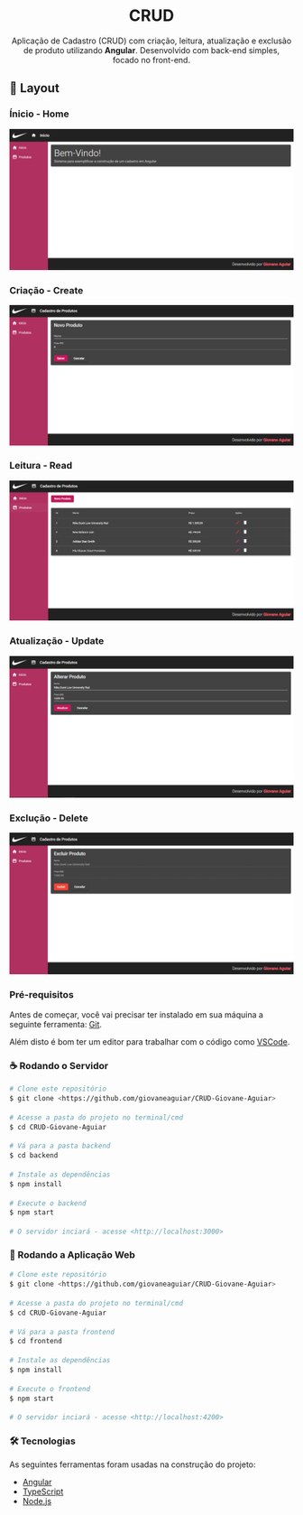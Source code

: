 <h1 align="center">CRUD</h1>
<p align="center">Aplicação de Cadastro (CRUD) com criação, leitura, atualização e exclusão de produto utilizando <strong>Angular</strong>. Desenvolvido com back-end simples, focado no front-end.</p>

## 🎨 Layout 
### Ínicio - Home

<img src="/frontend/src/assets/1.png"> 

### Criação - Create


<img src="/frontend/src/assets/2.png">

### Leitura - Read

<img src="/frontend/src/assets/3.png">

### Atualização - Update

<img src="/frontend/src/assets/4.png">

### Exclução - Delete

<img src="/frontend/src/assets/5.png">

### Pré-requisitos

Antes de começar, você vai precisar ter instalado em sua máquina a seguinte ferramenta:
[Git](https://git-scm.com).

Além disto é bom ter um editor para trabalhar com o código como [VSCode](https://code.visualstudio.com/).

### ☕ Rodando o Servidor

```bash
# Clone este repositório
$ git clone <https://github.com/giovaneaguiar/CRUD-Giovane-Aguiar>

# Acesse a pasta do projeto no terminal/cmd
$ cd CRUD-Giovane-Aguiar

# Vá para a pasta backend
$ cd backend

# Instale as dependências
$ npm install

# Execute o backend 
$ npm start

# O servidor inciará - acesse <http://localhost:3000>
```

### 🍊 Rodando a Aplicação Web

```bash
# Clone este repositório
$ git clone <https://github.com/giovaneaguiar/CRUD-Giovane-Aguiar>

# Acesse a pasta do projeto no terminal/cmd
$ cd CRUD-Giovane-Aguiar

# Vá para a pasta frontend
$ cd frontend

# Instale as dependências
$ npm install

# Execute o frontend
$ npm start

# O servidor inciará - acesse <http://localhost:4200>
```

### 🛠 Tecnologias

As seguintes ferramentas foram usadas na construção do projeto:
- [Angular](https://angular.io/guide/what-is-angular)
- [TypeScript](https://www.typescriptlang.org/)
- [Node.js](https://nodejs.org/en/)
